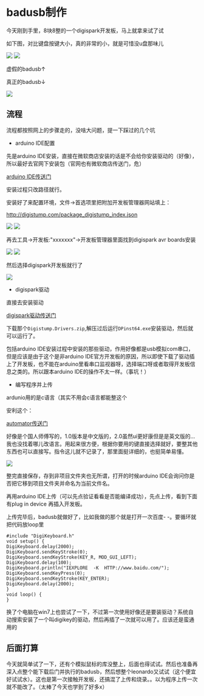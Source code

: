 # badusb制作

今天刚到手里，8块8整的一个digispark开发板，马上就拿来试了试

如下图，对比键盘按键大小，真的非常的小，就是可惜没u盘那味儿

<img src='https://0xfay.github.io/public/image/165458.jpg'>

<img src='https://0xfay.github.io/public/image/165535.jpg'>

虚假的badusb↑

真正的badusb↓

<img src='https://0xfay.github.io/public/image/234850.jpg'>

## 流程

流程都按照网上的步骤走的，没啥大问题，提一下踩过的几个坑

- arduino IDE配置

先是arduino IDE安装，直接在微软商店安装的话是不会给你安装驱动的（好像），所以最好去官网下安装包（官网也有微软商店传送门，危）

<a href="https://www.arduino.cc/en/Main/Software">arduino IDE传送门</a>

安装过程只改路径就行。

安装好了来配置环境，文件->首选项里把附加开发板管理器网站填上：

http://digistump.com/package_digistump_index.json

<img src='https://0xfay.github.io/public/image/170325.jpg'>

<img src='https://0xfay.github.io/public/image/170443.jpg'>

再去工具->开发板:"xxxxxxx"->开发板管理器里面找到digispark avr boards安装

<img src='https://0xfay.github.io/public/image/170613.jpg'>

<img src='https://0xfay.github.io/public/image/170903.jpg'>

然后选择digispark开发板就行了

<img src='https://0xfay.github.io/public/image/170954.jpg'>

- digispark驱动

直接去安装驱动

<a href="https://github.com/digistump/DigistumpArduino/releases">digispark驱动传送门</a>

下载那个`Digistump.Drivers.zip`,解压过后运行`DPinst64.exe`安装驱动，然后就可以运行了。

包括arduino IDE安装过程中安装的那些驱动，作用好像都是usb模拟com串口，但是应该是由于这个是非arduino IDE官方开发板的原因，所以即使下载了驱动插上了开发板，也不能在arduino里看串口监视器呀，选择端口呀或者取得开发板信息之类的。所以跟本arduino IDE的操作不太一样。（事坑！）

- 编写程序并上传

ardunio用的是c语言（其实不用会c语言都能整这个

安利这个：

<a href="https://github.com/Catboy96/Automator/releases/tag/2.0.1">automator传送门</a>

好像是个国人师傅写的，1.0版本是中文版的，2.0虽然ui更好康但是是英文版的...我也没找着哪儿改语言。用起来很方便，根据你要用的键直接选择就好，要整其他东西也可以直接写。指令这儿就不记录了，那里面挺详细的，也挺简单易懂。

<img src='https://0xfay.github.io/public/image/173854.jpg'>

整完直接保存，存到非项目文件夹也无所谓，打开的时候arduino IDE会询问你是否把它移到项目文件夹并命名为当前文件名。

再用arduino IDE上传（可以先点验证看看是否能编译成功），先点上传，看到下面有plug in device 再插入开发板。

上传完毕后，badusb就做好了，比如我做的那个就是打开一次百度- -。要循环就把代码放loop里

```
#include "DigiKeyboard.h"
void setup() {
DigiKeyboard.delay(2000);
DigiKeyboard.sendKeyStroke(0);
DigiKeyboard.sendKeyStroke(KEY_R, MOD_GUI_LEFT);
DigiKeyboard.delay(100);
DigiKeyboard.println("IEXPLORE  -K  HTTP://www.baidu.com/");
DigiKeyboard.sendKeyPress(0);
DigiKeyboard.sendKeyStroke(KEY_ENTER);
DigiKeyboard.delay(2000);
}
void loop() {
}
```

换了个电脑在win7上也尝试了一下，不过第一次使用好像还是要装驱动？系统自动搜索安装了一个叫digikey的驱动，然后再插了一次就可以用了。应该还是蛮通用的

## 后面打算

今天就简单试了一下，还有个模拟鼠标的库没整上，后面也得试试。然后也准备再深入点整个能下载后门并执行的badusb，然后想整个leonardo又试试（这个便宜好试试水）。这也是第一次接触开发板，还搞混了上传和烧录。。以为程序上传一次就不能改了。（太棒了今天也学到了好多x）